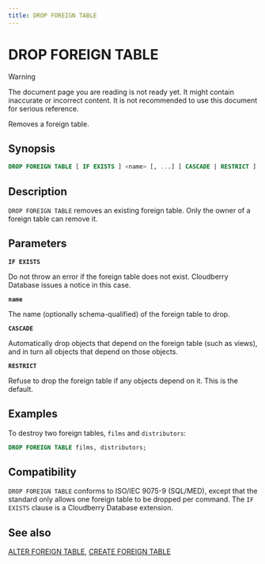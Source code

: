 ```yaml
---
title: DROP FOREIGN TABLE
---
```


# DROP FOREIGN TABLE

> [!WARNING]
> The document page you are reading is not ready yet. It might contain inaccurate or incorrect content. It is not recommended to use this document for serious reference.

Removes a foreign table.

## Synopsis

```sql
DROP FOREIGN TABLE [ IF EXISTS ] <name> [, ...] [ CASCADE | RESTRICT ]
```

## Description

`DROP FOREIGN TABLE` removes an existing foreign table. Only the owner of a foreign table can remove it.

## Parameters

**`IF EXISTS`**

Do not throw an error if the foreign table does not exist. Cloudberry Database issues a notice in this case.

**`name`**

The name (optionally schema-qualified) of the foreign table to drop.

**`CASCADE`**

Automatically drop objects that depend on the foreign table (such as views), and in turn all objects that depend on those objects.

**`RESTRICT`**

Refuse to drop the foreign table if any objects depend on it. This is the default.

## Examples

To destroy two foreign tables, `films` and `distributors`:

```sql
DROP FOREIGN TABLE films, distributors;
```

## Compatibility

`DROP FOREIGN TABLE` conforms to ISO/IEC 9075-9 (SQL/MED), except that the standard only allows one foreign table to be dropped per command. The `IF EXISTS` clause is a Cloudberry Database extension.

## See also

[ALTER FOREIGN TABLE](/docs/sql-stmts/sql-stmt-alter-foreign-table.md), [CREATE FOREIGN TABLE](/docs/sql-stmts/sql-stmt-create-foreign-table.md)
